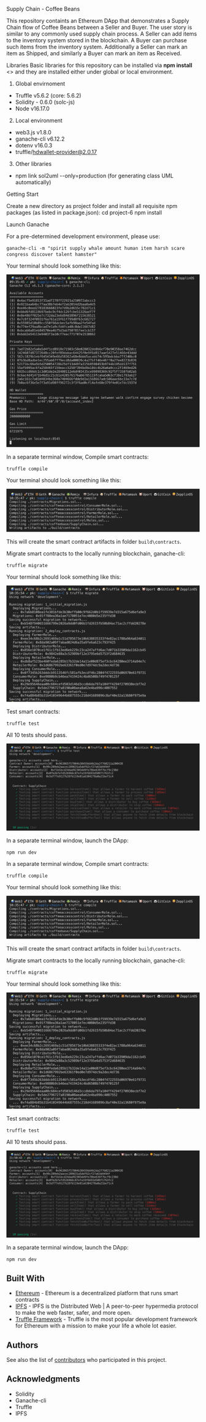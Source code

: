 Supply Chain - Coffee Beans

This repository containts an Ethereum DApp that demonstrates a Supply Chain flow of Coffee Beans between a Seller and Buyer. The user story is similar to any commonly used supply chain process. A Seller can add items to the inventory system stored in the blockchain. A Buyer can purchase such items from the inventory system. Additionally a Seller can mark an item as Shipped, and similarly a Buyer can mark an item as Received.

Libraries
Basic libraries for this repository can be installed via **npm install** <<library name>> and they are installed either under global or local environment.
 
1. Global envirnoment

- Truffle v5.6.2 (core: 5.6.2)
- Solidity - 0.6.0 (solc-js)
- Node v16.17.0


2. Local environment
- web3.js v1.8.0
- ganache-cli v6.12.2
- dotenv v16.0.3
- truffle/hdwallet-provider@2.0.17

3. Other libraries
- npm link sol2uml --only=production (for generating class UML automatically)

Getting Start

Create a new directory as project folder and install all requisite npm packages (as listed in package.json):
	cd project-6
	npm install



Launch Ganache

For a pre-determined development environment, please use: 

	ganache-cli -m "spirit supply whale amount human item harsh scare congress discover talent hamster"


Your terminal should look something like this:

![truffle test](images/test_wallets.png)

In a separate terminal window, Compile smart contracts:

```
truffle compile
```

Your terminal should look something like this:

![truffle test](images/truffle_compile.png)

This will create the smart contract artifacts in folder ```build\contracts```.

Migrate smart contracts to the locally running blockchain, ganache-cli:

```
truffle migrate
```

Your terminal should look something like this:

![truffle test](images/truffle_migrate.png)

Test smart contracts:

```
truffle test
```

All 10 tests should pass.

![truffle test](images/truffle_test.png)

In a separate terminal window, launch the DApp:

```
npm run dev
```

In a separate terminal window, Compile smart contracts:

```
truffle compile
```

Your terminal should look something like this:

![truffle test](images/truffle_compile.png)

This will create the smart contract artifacts in folder ```build\contracts```.

Migrate smart contracts to the locally running blockchain, ganache-cli:

```
truffle migrate
```

Your terminal should look something like this:

![truffle test](images/truffle_migrate.png)

Test smart contracts:

```
truffle test
```

All 10 tests should pass.

![truffle test](images/truffle_test.png)

In a separate terminal window, launch the DApp:

```
npm run dev
```

## Built With

* [Ethereum](https://www.ethereum.org/) - Ethereum is a decentralized platform that runs smart contracts
* [IPFS](https://ipfs.io/) - IPFS is the Distributed Web | A peer-to-peer hypermedia protocol
to make the web faster, safer, and more open.
* [Truffle Framework](http://truffleframework.com/) - Truffle is the most popular development framework for Ethereum with a mission to make your life a whole lot easier.


## Authors

See also the list of [contributors](https://github.com/your/project/contributors.md) who participated in this project.

## Acknowledgments

* Solidity
* Ganache-cli
* Truffle
* IPFS
